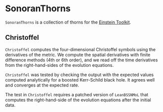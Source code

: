 # SonoranThorns

`SonoranThorns` is a collection of thorns for the [Einstein
Toolkit](https://einsteintoolkit.org/).

## Christoffel

`Christoffel` computes the four-dimensional Christoffel symbols using the
derivatives of the metric. We compute the spatial derivatives with finite
difference methods (4th or 6th order), and we read off the time derivatives from
the right-hand-sides of the evolution equations.

`Christoffel` was tested by checking the output with the expected values
computed analytically for a boosted Kerr-Schild black hole. It agrees well and
converges at the expected rate.

The test in `Christoffel` requires a patched version of `LeanBSSNMoL` that
computes the right-hand-side of the evolution equations after the initial data.
